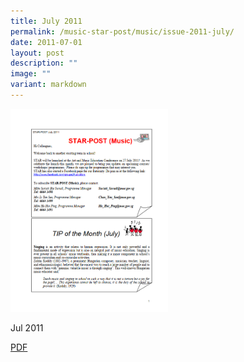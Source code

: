 ```yaml
---
title: July 2011
permalink: /music-star-post/music/issue-2011-july/
date: 2011-07-01
layout: post
description: ""
image: ""
variant: markdown
---
```

<img src="/images/wv.png" style="width:50%">
		 
Jul 2011

[PDF](/files/4f7c00c29_u7461.pdf)